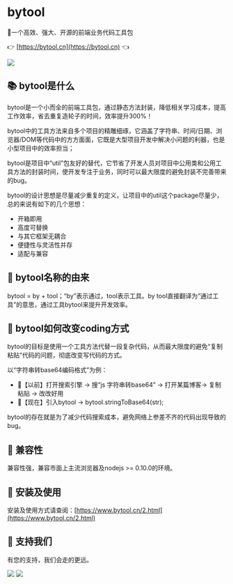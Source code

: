 # bytool

🍬一个高效、强大、开源的前端业务代码工具包

👉 [https://bytool.cn](https://bytool.cn) 👈

![](https://theme.bytool.cn/img/bytool.png)

## 📚 bytool是什么
bytool是一个小而全的前端工具包，通过静态方法封装，降低相关学习成本，提高工作效率，省去重复造轮子的时间，效率提升300%！

bytool中的工具方法来自多个项目的精雕细琢，它涵盖了字符串、时间/日期、浏览器/DOM等代码中的方方面面，它既是大型项目开发中解决小问题的利器，也是小型项目中的效率担当；

bytool是项目中“util”包友好的替代，它节省了开发人员对项目中公用类和公用工具方法的封装时间，使开发专注于业务，同时可以最大限度的避免封装不完善带来的bug。

bytool的设计思想是尽量减少重复的定义，让项目中的util这个package尽量少，总的来说有如下的几个思想：

- 开箱即用
- 高度可替换
- 与其它框架无耦合
- 便捷性与灵活性并存
- 适配与兼容

## 🎁 bytool名称的由来
bytool = by + tool；“by”表示通过，tool表示工具。by tool直接翻译为“通过工具”的意思，通过工具bytool来提升开发效率。

## 🍺 bytool如何改变coding方式
bytool的目标是使用一个工具方法代替一段复杂代码，从而最大限度的避免“复制粘贴”代码的问题，彻底改变写代码的方式。

以“字符串转base64编码格式”为例：

- 👴【以前】打开搜索引擎 -> 搜“js 字符串转base64” -> 打开某篇博客-> 复制粘贴 -> 改改好用
- 👦【现在】引入bytool -> bytool.stringToBase64(str);

bytool的存在就是为了减少代码搜索成本，避免网络上参差不齐的代码出现导致的bug。

## 🐣 兼容性
兼容性强，兼容市面上主流浏览器及nodejs >= 0.10.0的环境。

## 📃 安装及使用
安装及使用方式请查阅：[https://www.bytool.cn/2.html](https://www.bytool.cn/2.html)

##  🤑 支持我们
有您的支持，我们会走的更远。

![](https://theme.bytool.cn/img/alipay.jpg)
![](https://theme.bytool.cn/img/wechat.jpg)

